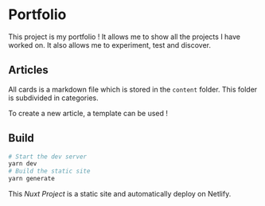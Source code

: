 # Portfolio

This project is my portfolio ! It allows me to show all the projects I have worked on. It also allows me to experiment, test and discover.

## Articles

All cards is a markdown file which is stored in the `content` folder. This folder is subdivided in categories.

To create a new article, a template can be used !

## Build

```sh
# Start the dev server
yarn dev
# Build the static site
yarn generate
```

This _Nuxt Project_ is a static site and automatically deploy on Netlify.
